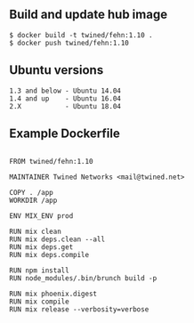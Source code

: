 ## Build and update hub image

```
$ docker build -t twined/fehn:1.10 .
$ docker push twined/fehn:1.10
```

## Ubuntu versions

```
1.3 and below - Ubuntu 14.04
1.4 and up    - Ubuntu 16.04
2.X           - Ubuntu 18.04
```

## Example Dockerfile

```

FROM twined/fehn:1.10

MAINTAINER Twined Networks <mail@twined.net>

COPY . /app
WORKDIR /app

ENV MIX_ENV prod

RUN mix clean
RUN mix deps.clean --all
RUN mix deps.get
RUN mix deps.compile

RUN npm install
RUN node_modules/.bin/brunch build -p

RUN mix phoenix.digest
RUN mix compile
RUN mix release --verbosity=verbose

```
